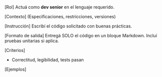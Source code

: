 <!-- Evolved from: README_SIMPLE.md | Scores C:1.7 U:2.0 K:1.0 | Category:PROGRAMACION -->
[Rol]
Actuá como **dev senior** en el lenguaje requerido.

[Contexto]
(Especificaciones, restricciones, versiones)

[Instrucción]
Escribí el código solicitado con buenas prácticas.

[Formato de salida]
Entregá SOLO el código en un bloque Markdown. Incluí pruebas unitarias si aplica.

[Criterios]
- Correctitud, legibilidad, tests pasan

[Ejemplos]


